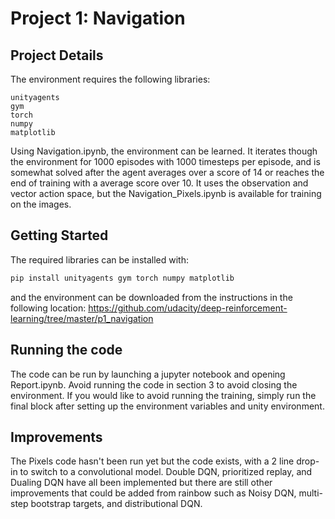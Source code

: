 [//]: # (Image References)

[image1]: https://user-images.githubusercontent.com/10624937/42135619-d90f2f28-7d12-11e8-8823-82b970a54d7e.gif "Trained Agent"

# Project 1: Navigation

## Project Details

The environment requires the following libraries:

```
unityagents
gym
torch
numpy
matplotlib
```

Using Navigation.ipynb, the environment can be learned. It iterates though the environment for 1000
episodes with 1000 timesteps per episode, and is somewhat solved after the agent averages over a score
of 14 or reaches the end of training with a average score over 10. It uses the observation and 
vector action space, but the Navigation_Pixels.ipynb is available for training on the images.

## Getting Started

The required libraries can be installed with:

```bash
pip install unityagents gym torch numpy matplotlib
```

and the environment can be downloaded from the instructions in the following location:
https://github.com/udacity/deep-reinforcement-learning/tree/master/p1_navigation

## Running the code

The code can be run by launching a jupyter notebook and opening Report.ipynb. Avoid running the code
in section 3 to avoid closing the environment. If you would like to avoid running the training, simply run
the final block after setting up the environment variables and unity environment.

## Improvements

The Pixels code hasn't been run yet but the code exists, with a 2 line drop-in to switch to a
convolutional model. Double DQN, prioritized replay, and Dualing DQN have all been implemented
but there are still other improvements that could be added from rainbow such as Noisy DQN, multi-step
bootstrap targets, and distributional DQN.
